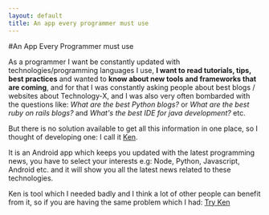 ```yaml
---
layout: default
title: An app every programmer must use
---
```

#An App Every Programmer must use

As a programmer I want be constantly updated with technologies/programming  languages I use, **I want to read tutorials, tips, best practices** and wanted to **know about new tools and frameworks that are coming**, and for that I was constantly asking people about best blogs / websites about Technology-X, and I was also very often bombarded with the questions like: *What are the best Python blogs?* or *What are the best ruby on rails blogs?* and *What's the best IDE for java development?* etc.

But there is no solution available to get all this information in one place, so I thought of developing one: I call it [Ken](https://play.google.com/store/apps/details?id=com.mohammedlakkadshaw.ken&hl=en).

It is an Android app which keeps you updated with the latest programming news, you have to select your interests e.g: Node, Python, Javascript, Android etc. and it will show you all the latest news related to these technologies.

Ken is tool which I needed badly and I think a lot of other people can benefit from it, so if you are having the same problem which I had: [Try Ken](https://play.google.com/store/apps/details?id=com.mohammedlakkadshaw.ken&hl=en)